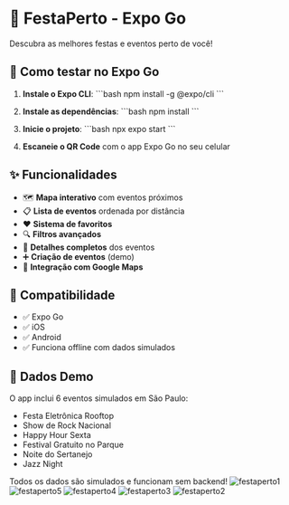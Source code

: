 # 🎉 FestaPerto - Expo Go

Descubra as melhores festas e eventos perto de você!

## 🚀 Como testar no Expo Go

1. **Instale o Expo CLI**:
   \`\`\`bash
   npm install -g @expo/cli
   \`\`\`

2. **Instale as dependências**:
   \`\`\`bash
   npm install
   \`\`\`

3. **Inicie o projeto**:
   \`\`\`bash
   npx expo start
   \`\`\`

4. **Escaneie o QR Code** com o app Expo Go no seu celular

## ✨ Funcionalidades

- 🗺️ **Mapa interativo** com eventos próximos
- 📋 **Lista de eventos** ordenada por distância
- ❤️ **Sistema de favoritos**
- 🔍 **Filtros avançados**
- 📱 **Detalhes completos** dos eventos
- ➕ **Criação de eventos** (demo)
- 🧭 **Integração com Google Maps**

## 📱 Compatibilidade

- ✅ Expo Go
- ✅ iOS
- ✅ Android
- ✅ Funciona offline com dados simulados

## 🎯 Dados Demo

O app inclui 6 eventos simulados em São Paulo:
- Festa Eletrônica Rooftop
- Show de Rock Nacional
- Happy Hour Sexta
- Festival Gratuito no Parque
- Noite do Sertanejo
- Jazz Night

Todos os dados são simulados e funcionam sem backend!
![festaperto1](https://github.com/user-attachments/assets/767d400a-decd-43e0-bb41-9b9693e2a154)
![festaperto5](https://github.com/user-attachments/assets/ecbf3016-28ca-4d67-9406-acabe252f2b8)
![festaperto4](https://github.com/user-attachments/assets/4b5b7344-da86-4810-b490-a625d433208d)
![festaperto3](https://github.com/user-attachments/assets/baecd517-9c90-4e3e-81d8-43d497ec5be8)
![festaperto2](https://github.com/user-attachments/assets/dd1914ab-10e4-48d0-898e-dc79ff343b41)
